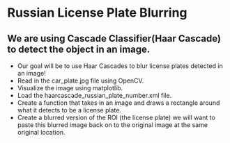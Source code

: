 # Russian License Plate Blurring

## We are using Cascade Classifier(Haar Cascade) to detect the object in an image.

- Our goal will be to use Haar Cascades to blur license plates detected in an image!
- Read in the car_plate.jpg file using OpenCV.
- Visualize the image using matplotlib.
- Load the haarcascade_russian_plate_number.xml file.
- Create a function that takes in an image and draws a rectangle around what it detects to be a license plate.
- Create a blurred version of the ROI (the license plate) we will want to paste this blurred image back on to the original image at the same original location.
